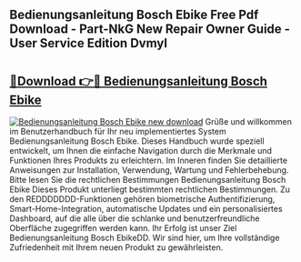 ## Bedienungsanleitung Bosch Ebike Free Pdf Download - Part-NkG New Repair Owner Guide - User Service Edition Dvmyl

# <h2><a href="http://df2h01.blite.top/?on=Bedienungsanleitung+Bosch+Ebike">🔗Download 👉🔴 Bedienungsanleitung Bosch Ebike</a></h2>

[![Bedienungsanleitung Bosch Ebike new download](https://i.imgur.com/lujVjoI.png)](http://df2h01.blite.top/?on=Bedienungsanleitung+Bosch+Ebike)
Grüße und willkommen im Benutzerhandbuch für Ihr neu implementiertes System Bedienungsanleitung Bosch Ebike. Dieses Handbuch wurde speziell entwickelt, um Ihnen die einfache Navigation durch die Merkmale und Funktionen Ihres Produkts zu erleichtern. Im Inneren finden Sie detaillierte Anweisungen zur Installation, Verwendung, Wartung und Fehlerbehebung. Bitte lesen Sie die rechtlichen Bestimmungen Bedienungsanleitung Bosch Ebike Dieses Produkt unterliegt bestimmten rechtlichen Bestimmungen. Zu den REDDDDDDD-Funktionen gehören biometrische Authentifizierung, Smart-Home-Integration, automatische Updates und ein personalisiertes Dashboard, auf die alle über die schlanke und benutzerfreundliche Oberfläche zugegriffen werden kann. Ihr Erfolg ist unser Ziel Bedienungsanleitung Bosch EbikeDD. Wir sind hier, um Ihre vollständige Zufriedenheit mit Ihrem neuen Produkt zu gewährleisten.
